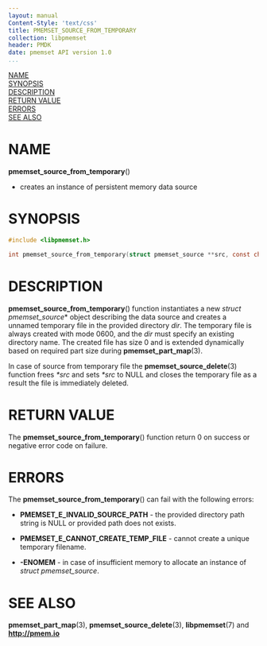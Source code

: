 ```yaml
---
layout: manual
Content-Style: 'text/css'
title: PMEMSET_SOURCE_FROM_TEMPORARY
collection: libpmemset
header: PMDK
date: pmemset API version 1.0
...
```


[comment]: <> (SPDX-License-Identifier: BSD-3-Clause)
[comment]: <> (Copyright 2021, Intel Corporation)

[comment]: <> (pmemset_source_from_temporary.3 -- man page for pmemset_source_from_temporary)

[NAME](#name)<br />
[SYNOPSIS](#synopsis)<br />
[DESCRIPTION](#description)<br />
[RETURN VALUE](#return-value)<br />
[ERRORS](#errors)<br />
[SEE ALSO](#see-also)<br />

# NAME #

**pmemset_source_from_temporary**()
- creates an instance of persistent memory data source

# SYNOPSIS #

```c
#include <libpmemset.h>

int pmemset_source_from_temporary(struct pmemset_source **src, const char const char *dir);
```
# DESCRIPTION #

**pmemset_source_from_temporary**() function instantiates a new *struct pmemset_source** object
describing the data source and creates a unnamed temporary file in the provided directory *dir*.
The temporary file is always created with mode 0600, and the *dir* must specify an existing
directory name. The created file has size 0 and is extended dynamically based on required
part size during **pmemset_part_map**(3).

In case of source from temporary file the **pmemset_source_delete**(3) function
frees *\*src* and sets *\*src* to NULL and closes the temporary file as a result
the file is immediately deleted.

# RETURN VALUE #

The **pmemset_source_from_temporary**() function return 0 on success
or negative error code on failure.

# ERRORS #

The **pmemset_source_from_temporary**() can fail with the following errors:

* **PMEMSET_E_INVALID_SOURCE_PATH** - the provided directory path string is NULL
or provided path does not exists.

* **PMEMSET_E_CANNOT_CREATE_TEMP_FILE** - cannot create a unique temporary filename.

* **-ENOMEM** - in case of insufficient memory to allocate an instance
of *struct pmemset_source*.

# SEE ALSO #

**pmemset_part_map**(3), **pmemset_source_delete**(3),
**libpmemset**(7) and **<http://pmem.io>**
